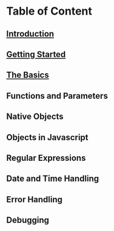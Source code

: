 # Table of Content


[Introduction](./Introduction/readme.md)
------------
[Getting Started](./Getting&#32;Started/readme.md)
---------------
[The Basics](./Basics/readme.md)
-----------
Functions and Parameters
------------------------
Native Objects
--------------
Objects in Javascript
---------------------
Regular Expressions
-------------------
Date and Time Handling
-----------------------
Error Handling
--------------
Debugging
---------